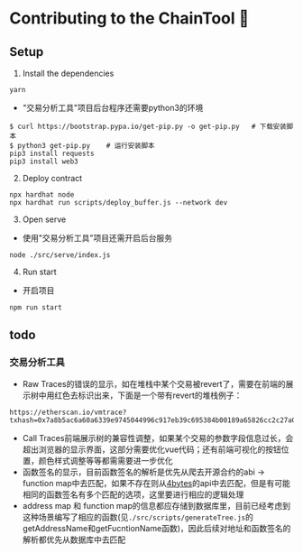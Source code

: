 # Contributing to the ChainTool 🥞

## Setup

1. Install the dependencies

```shell
yarn
```
- "交易分析工具"项目后台程序还需要python3的环境
```
$ curl https://bootstrap.pypa.io/get-pip.py -o get-pip.py   # 下载安装脚本
$ python3 get-pip.py    # 运行安装脚本
pip3 install requests
pip3 install web3
```

2. Deploy contract
```
npx hardhat node
npx hardhat run scripts/deploy_buffer.js --network dev
```

3. Open serve
- 使用"交易分析工具"项目还需开启后台服务
```
node ./src/serve/index.js
```

4. Run start
- 开启项目
```
npm run start
```

## todo 
### 交易分析工具
- Raw Traces的错误的显示，如在堆栈中某个交易被revert了，需要在前端的展示树中用红色去标识出来，下面是一个带有revert的堆栈例子：
```
https://etherscan.io/vmtrace?txhash=0x7a8b5ac6a60a6339e9745044996c917eb39c695384b00189a65826cc2c27a0a6&type=parity#raw
```
- Call Traces前端展示树的兼容性调整，如果某个交易的参数字段信息过长，会超出浏览器的显示界面，这部分需要优化vue代码；还有前端可视化的按钮位置，颜色样式调整等等都需需要进一步优化
- 函数签名的显示，目前函数签名的解析是优先从爬去开源合约的abi -> function map中去匹配，如果不存在则从[4bytes](https://www.4byte.directory/signatures/?bytes4_signature=)的api中去匹配，但是有可能相同的函数签名有多个匹配的选项，这里要进行相应的逻辑处理
- address map 和 function map的信息都应存储到数据库里，目前已经考虑到这种场景编写了相应的函数(见`./src/scripts/generateTree.js`的getAddressName和getFucntionName函数)，因此后续对地址和函数签名的解析都优先从数据库中去匹配
